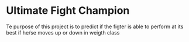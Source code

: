 # Ultimate Fight Champion

Te purpose of this project is to predict if the figter is able to perform at its best if he/se moves up or down in weigth class 
